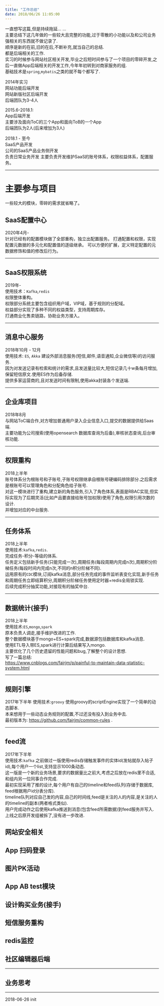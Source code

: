 ```yaml
---
title: "工作总结"
date: 2018/06/26 11:05:00
---
```

一直想写这篇,但是持续拖延... ...  
主要总结下这几年做的一些较大且完整的功能,过于零散的小功能以及和公司业务强相关的东西就不做记录了.  
顺序是新的在前,旧的在后,不断补充,就当自己的总结.  
都是后端相关的工作.  
实习的时候参与网站社区相关开发,毕业之后短时间参与了一个项目的零碎开发,之后一直做App后端相关的开发工作,今年年初转到对商家服务的组.  
基础技术是`spring`,`mybatis`之类的就不每个都写了.    

2014年实习  
网站功能后端开发  
网站新版社区后端开发  
后端团队为3-4人  

2015.6-2018.1:  
App后端开发  
主要涉及面向ToC的三个App和面向ToB的一个App   
后端团队为2人(后来增加为3人)

2018.1 - 至今  
SaaS产品开发  
公司的SaaS产品业务侧开发  
负责日常业务开发
主要负责开发维护SaaS的账号体系，权限权益体系，配置服务。

--- 

# 主要参与项目  
一些较大的模块，零碎的需求就省略了。

## SaaS配置中心
2020年4月-  
针对已经有的配置模块做了全部重构，独立出配置服务。
打通配置和权限，实现配置元数据的多元化和配置值的逐级继承。
可以方便的扩展，定义特定配置的元数据修饰和值的修改后行为。

---

## SaaS权限系统
2019年-  
使用技术：`Kafka`,`redis`  
权限整体重构。  
权限部分系统主要包含组织用户域，VIP域，基于规则的分配域。  
权益部分实现了多种不同的权益类型，支持周期库存。  
打通商业化售卖链路，协助业务方接入。  

---  


## 消息中心服务  
2018年10月 - 12月  
使用技术: `ES`, `Akka`
建设外部消息服务(短信,邮件,语音通知,企业微信等)的访问服务.  
因为对发送记录有检索和统计的需求,且发送量比较大,短信记录几十w条每月增加,保留短信原文.使用ES作为后备存储.  
提供多家运营商的,且对发送时间有限制,使用akka封装各个发送端.  

---  

## 企业库项目  
2018年8月  
与网站ToC端合作,对方增加普通用户录入企业信息入口,提交的数据提供给Saas端.  
主要功能为公司搜索(使用opensearch 数据库查询为后备),审核状态查询,后台审核功能.    

---

## 权限重构  
2018上半年  
账号体系分为根账号和子账号,子账号权限继承自根账号硬编码排除部分.之后需求是根账号可以管理角色和分配角色给子账号.  
对这一模块进行了重构,建立新的角色服务,引入了角色体系,表面是RBAC实现,但实际实现为了后期灵活(比如产品要直接给账号加权限)使用了角色,权限引用次数的设计.  
并增加对应的中台服务.

---

## 任务体系    
2018上半年  
使用技术:`kafka`,`redis`.  
完成任务-积分-等级的体系.  
任务定义包括新手任务(只能完成一次),周期任务(每段周期内完成n次),周期积分阶梯任务(每段时间内完成n次,不同的n积分阶梯不同).    
运用原有的`CDC`模块,订阅kafka消息,部分任务完成的事件监听表变化实现,新手任务和周期任务立即结算积分,周期积分阶梯任务使用定时器+redis全局锁实现.  
后续完成积分抽奖功能,对接现有的抽奖中台.    

---  

## 数据统计(接手)  
2018上半年  
使用技术:`ES`,`mongo`,`spark`  
原本负责人调走,接手维护改进的工作.  
整个数据模块基于mongo+ES+spark完成,数据源包括数据库和kafka消息.  
使用ETL导入带ES,spark进行计算后结果写入mongo.  
主要优化了几个历史遗留的性能问题和bug,了解整个的设计思想.    
写了一篇总结:  
https://www.cnblogs.com/fairjm/p/painful-to-maintain-data-statistic-system.html  

---  

## 规则引擎  
2017年下半年
使用技术:`groovy`
使用groovy的scriptEngine实现了一个简单的动态脚本.  
本来想用于一些动态业务规则的配置,不过还没有投入到业务中去.   
最初版本为: https://github.com/fairjm/common-rules .   

---

## feed流  
2017年下半年  
使用技术:`kafka`
之前做过一版使用redis存储触发事件的实体id(发帖就存入帖子id),每个用户一个list,支持显示1000条动态.    
这一版是一个新的业务场景,要求的数据量比之前大,考虑之后放在redis里不合适,和组内另一位同事合作完成.    
最初实现采用了推的设计,每个用户有自己的timeline和feed队列(存储于数据库, feed根据用户id分表分库).  
timeline队列对应自己发的内容,自己的时间线,feed是关注的人的内容,是关注的人的timeline的副本(两者格式类似).  
用户完成动作之后使用kafka推送到消息(包含feed所需数据)到feed服务并写入.  
上线之后原开发组被拆了,没有进一步改进.  

## 网站安全相关

## App 扫码登录

## 图片PK活动

## App AB test模块

## 设计购买业务(接手)

## 短信服务重构

## redis监控

## 社区编辑器后端  

---  

## 业务思考  

---
2018-06-26 init
